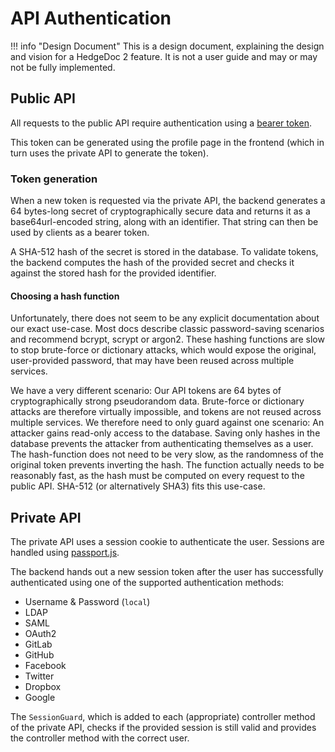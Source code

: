 # API Authentication

!!! info "Design Document"
This is a design document, explaining the design and vision for a HedgeDoc 2
feature. It is not a user guide and may or may not be fully implemented.

## Public API

All requests to the public API require authentication using a [bearer token](https://datatracker.ietf.org/doc/html/rfc6750).

This token can be generated using the profile page in the frontend
(which in turn uses the private API to generate the token).

### Token generation

When a new token is requested via the private API, the backend generates a 64 bytes-long secret of
cryptographically secure data and returns it as a base64url-encoded string, along with an identifier.
That string can then be used by clients as a bearer token.

A SHA-512 hash of the secret is stored in the database. To validate tokens, the backend computes the hash of the provided
secret and checks it against the stored hash for the provided identifier.

#### Choosing a hash function

Unfortunately, there does not seem to be any explicit documentation about our exact use-case.
Most docs describe classic password-saving scenarios and recommend bcrypt, scrypt or argon2.
These hashing functions are slow to stop brute-force or dictionary attacks, which would expose the original,
user-provided password, that may have been reused across multiple services.

We have a very different scenario:
Our API tokens are 64 bytes of cryptographically strong pseudorandom data.
Brute-force or dictionary attacks are therefore virtually impossible, and tokens are not reused across multiple services.
We therefore need to only guard against one scenario:
An attacker gains read-only access to the database. Saving only hashes in the database prevents the attacker
from authenticating themselves as a user. The hash-function does not need to be very slow,
as the randomness of the original token prevents inverting the hash. The function actually needs to be reasonably fast,
as the hash must be computed on every request to the public API.
SHA-512 (or alternatively SHA3) fits this use-case.

## Private API

The private API uses a session cookie to authenticate the user.
Sessions are handled using [passport.js](https://www.passportjs.org/).

The backend hands out a new session token after the user has successfully authenticated
using one of the supported authentication methods:

- Username & Password (`local`)
- LDAP
- SAML
- OAuth2
- GitLab
- GitHub
- Facebook
- Twitter
- Dropbox
- Google

The `SessionGuard`, which is added to each (appropriate) controller method of the private API,
checks if the provided session is still valid and provides the controller method with the correct user.
